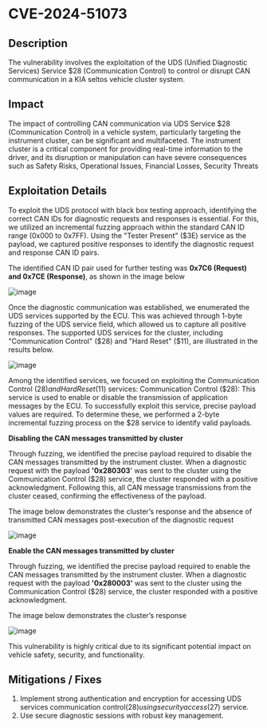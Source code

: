 # CVE-2024-51073

## Description
The vulnerability involves the exploitation of the UDS (Unified Diagnostic Services) Service $28 (Communication Control) to control or disrupt CAN communication in a KIA seltos vehicle cluster system.

## Impact
The impact of controlling CAN communication via UDS Service $28 (Communication Control) in a vehicle system, particularly targeting the instrument cluster, can be significant and multifaceted. The instrument cluster is a critical component for providing real-time information to the driver, and its disruption or manipulation can have severe consequences such as Safety Risks, Operational Issues,	Financial Losses,	Security Threats

## Exploitation Details
To exploit the UDS protocol with black box testing approach, identifying the correct CAN IDs for diagnostic requests and responses is essential. For this, we utilized an incremental fuzzing approach within the standard CAN ID range (0x000 to 0x7FF). Using the "Tester Present" ($3E) service as the payload, we captured positive responses to identify the diagnostic request and response CAN ID pairs.

The identified CAN ID pair used for further testing was **0x7C6 (Request) and 0x7CE (Response)**, as shown in the image below

![image](https://github.com/user-attachments/assets/6f1b2fa4-b993-49da-9a98-0c0f6bfd9337)

Once the diagnostic communication was established, we enumerated the UDS services supported by the ECU. This was achieved through 1-byte fuzzing of the UDS service field, which allowed us to capture all positive responses. The supported UDS services for the cluster, including "Communication Control" ($28) and "Hard Reset" ($11), are illustrated in the results below.

![image](https://github.com/user-attachments/assets/48117f90-8307-4806-b2dc-dab936dd2f41)


Among the identified services, we focused on exploiting the Communication Control ($28) and Hard Reset ($11) services:
Communication Control ($28): This service is used to enable or disable the transmission of application messages by the ECU.
To successfully exploit this service, precise payload values are required. To determine these, we performed a 2-byte incremental fuzzing process on the $28 service to identify valid payloads.

**Disabling the CAN messages transmitted by cluster**

Through fuzzing, we identified the precise payload required to disable the CAN messages transmitted by the instrument cluster. When a diagnostic request with the payload **'0x280303**' was sent to the cluster using the Communication Control ($28) service, the cluster responded with a positive acknowledgment. Following this, all CAN message transmissions from the cluster ceased, confirming the effectiveness of the payload.

The image below demonstrates the cluster’s response and the absence of transmitted CAN messages post-execution of the diagnostic request

![image](https://github.com/user-attachments/assets/df3a9847-a788-4f47-b111-a15a34c8b24d)

**Enable the CAN messages transmitted by cluster**

Through fuzzing, we identified the precise payload required to enable the CAN messages transmitted by the instrument cluster. When a diagnostic request with the payload **'0x280003'** was sent to the cluster using the Communication Control ($28) service, the cluster responded with a positive acknowledgment.

The image below demonstrates the cluster’s response

![image](https://github.com/user-attachments/assets/699f2656-a6c7-46db-ac22-c5ecec982024)


This vulnerability is highly critical due to its significant potential impact on vehicle safety, security, and functionality.


## Mitigations / Fixes
1. Implement strong authentication and encryption for accessing UDS services communication control($28) using security access($27) service.
2. Use secure diagnostic sessions with robust key management.
